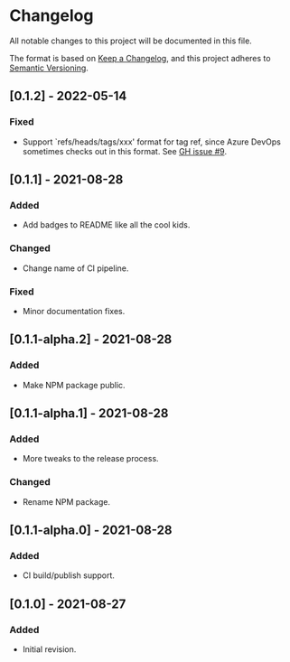 # Changelog

All notable changes to this project will be documented in this file.

The format is based on [Keep a Changelog](https://keepachangelog.com/en/1.0.0/),
and this project adheres to [Semantic Versioning](https://semver.org/spec/v2.0.0.html).

## [0.1.2] - 2022-05-14

### Fixed

- Support `refs/heads/tags/xxx' format for tag ref, since Azure DevOps sometimes checks out in this format.
  See [GH issue #9](https://github.com/release-flow/release-flow/issues/9).

## [0.1.1] - 2021-08-28

### Added
- Add badges to README like all the cool kids.

### Changed
- Change name of CI pipeline.
### Fixed
- Minor documentation fixes.

## [0.1.1-alpha.2] - 2021-08-28

### Added
- Make NPM package public.

## [0.1.1-alpha.1] - 2021-08-28

### Added
- More tweaks to the release process.

### Changed
- Rename NPM package.

## [0.1.1-alpha.0] - 2021-08-28

### Added
- CI build/publish support.

## [0.1.0] - 2021-08-27

### Added
- Initial revision.
